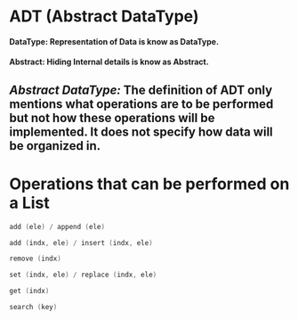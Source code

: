 # ADT (Abstract DataType)

#### **DataType**: Representation of Data is know as DataType.

#### **Abstract**: Hiding Internal details is know as Abstract.

## ***Abstract DataType:*** The definition of ADT only mentions what operations are to be performed but not how these operations will be implemented. It does not specify how data will be organized in.

# **Operations that can be performed on a List**
```cpp
add (ele) / append (ele)

add (indx, ele) / insert (indx, ele)

remove (indx)

set (indx, ele) / replace (indx, ele)

get (indx)

search (key)
```